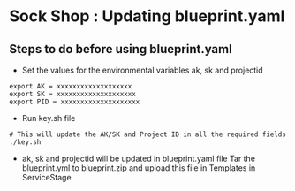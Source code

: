 
# Sock Shop : Updating blueprint.yaml 

## Steps to do before using blueprint.yaml

- Set the values for the environmental variables ak, sk and projectid
```
export AK = xxxxxxxxxxxxxxxxxxx
export SK = xxxxxxxxxxxxxxxxxxxx
export PID = xxxxxxxxxxxxxxxxxxxx
```
- Run key.sh file
```
# This will update the AK/SK and Project ID in all the required fields
./key.sh
```
- ak, sk and projectid will be updated in blueprint.yaml file
Tar the blueprint.yml to blueprint.zip and upload this file in Templates in ServiceStage
